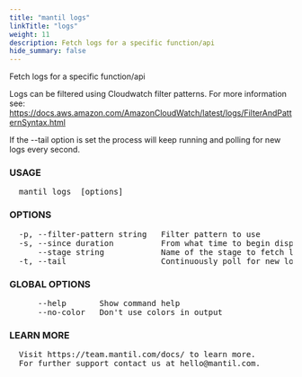```yaml
---
title: "mantil logs"
linkTitle: "logs"
weight: 11
description: Fetch logs for a specific function/api
hide_summary: false
---
```


Fetch logs for a specific function/api

Logs can be filtered using Cloudwatch filter patterns. For more information see:
https://docs.aws.amazon.com/AmazonCloudWatch/latest/logs/FilterAndPatternSyntax.html

If the --tail option is set the process will keep running and polling for new logs every second.

### USAGE
<pre>
  mantil logs <function> [options]
</pre>
### OPTIONS
<pre>
  -p, --filter-pattern string   Filter pattern to use
  -s, --since duration          From what time to begin displaying logs, default is 3 hours ago (default 3h0m0s)
      --stage string            Name of the stage to fetch logs for
  -t, --tail                    Continuously poll for new logs
</pre>
### GLOBAL OPTIONS
<pre>
      --help       Show command help
      --no-color   Don't use colors in output
</pre>
### LEARN MORE
<pre>
  Visit https://team.mantil.com/docs/ to learn more.
  For further support contact us at hello@mantil.com.
</pre>
